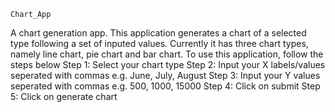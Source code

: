     Chart_App
A chart generation app.
This application generates a chart of a selected type following a set of inputed values. Currently it has three chart types, namely line chart, pie chart and bar chart.
To use this application, follow the steps below
      Step 1: Select your chart type
      Step 2: Input your X labels/values seperated with commas e.g. June, July, August
      Step 3: Input your Y values seperated with commas e.g. 500, 1000, 15000
      Step 4: Click on submit
      Step 5: Click on generate chart
